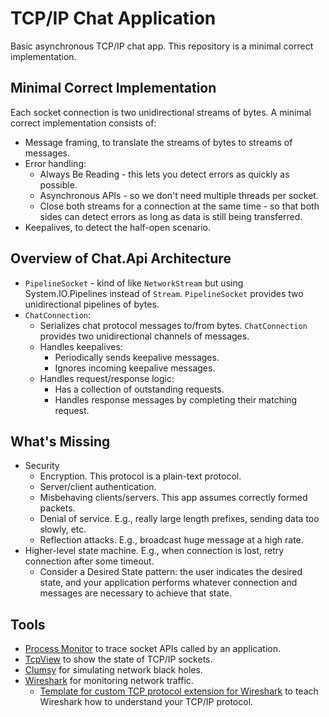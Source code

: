 # TCP/IP Chat Application

Basic asynchronous TCP/IP chat app. This repository is a minimal correct implementation.

## Minimal Correct Implementation

Each socket connection is two unidirectional streams of bytes. A minimal correct implementation consists of:

- Message framing, to translate the streams of bytes to streams of messages.
- Error handling:
    - Always Be Reading - this lets you detect errors as quickly as possible.
    - Asynchronous APIs - so we don't need multiple threads per socket.
    - Close both streams for a connection at the same time - so that both sides can detect errors as long as data is still being transferred.
- Keepalives, to detect the half-open scenario.

## Overview of Chat.Api Architecture

- `PipelineSocket` - kind of like `NetworkStream` but using System.IO.Pipelines instead of `Stream`. `PipelineSocket` provides two unidirectional pipelines of bytes.
- `ChatConnection`:
    - Serializes chat protocol messages to/from bytes. `ChatConnection` provides two unidirectional channels of messages.
    - Handles keepalives:
        - Periodically sends keepalive messages.
        - Ignores incoming keepalive messages.
    - Handles request/response logic:
        - Has a collection of outstanding requests.
        - Handles response messages by completing their matching request.

## What's Missing

- Security
    - Encryption. This protocol is a plain-text protocol.
    - Server/client authentication.
    - Misbehaving clients/servers. This app assumes correctly formed packets.
    - Denial of service. E.g., really large length prefixes, sending data too slowly, etc.
    - Reflection attacks. E.g., broadcast huge message at a high rate.
- Higher-level state machine. E.g., when connection is lost, retry connection after some timeout.
    - Consider a Desired State pattern: the user indicates the desired state, and your application performs whatever connection and messages are necessary to achieve that state.

## Tools

- [Process Monitor](https://docs.microsoft.com/en-us/sysinternals/downloads/procmon) to trace socket APIs called by an application.
- [TcpView](https://docs.microsoft.com/en-us/sysinternals/downloads/tcpview) to show the state of TCP/IP sockets.
- [Clumsy](http://jagt.github.io/clumsy/) for simulating network black holes.
- [Wireshark](https://www.wireshark.org/) for monitoring network traffic.
    - [Template for custom TCP protocol extension for Wireshark](https://gist.github.com/StephenCleary/20c1f4a55bc80742f022c764e2fc5bc6) to teach Wireshark how to understand your TCP/IP protocol.